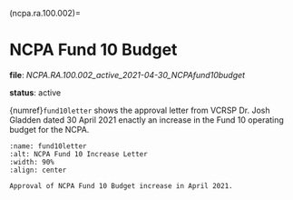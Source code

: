 (ncpa.ra.100.002)=
# NCPA Fund 10 Budget

**file**: *NCPA.RA.100.002_active_2021-04-30_NCPAfund10budget*

**status**: active

{numref}`fund10letter` shows the approval letter from VCRSP Dr. Josh Gladden dated 30 April 2021 enactly an increase in the Fund 10 operating budget for the NCPA.

```{figure} NCPA.RA.100.002_active_2021-04-30_NCPAfund10budget_f001.pdf
:name: fund10letter
:alt: NCPA Fund 10 Increase Letter
:width: 90%
:align: center

Approval of NCPA Fund 10 Budget increase in April 2021.
```
